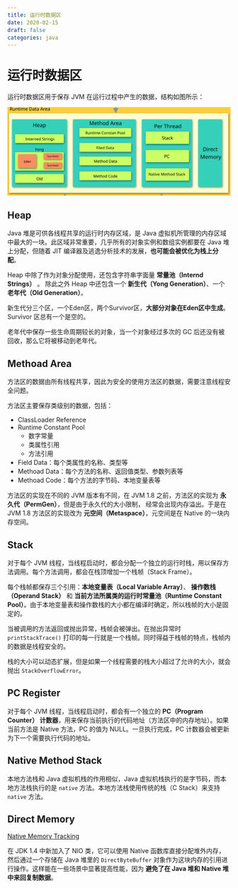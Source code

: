 ```yaml
---
title: 运行时数据区
date: 2020-02-15
draft: false
categories: java
---
```


# 运行时数据区

运行时数据区用于保存 JVM 在运行过程中产生的数据，结构如图所示：

![](./assists/runtime_data_area.svg)

## Heap

Java 堆是可供各线程共享的运行时内存区域，是 Java 虚拟机所管理的内存区域中最大的一块。此区域非常重要，几乎所有的对象实例和数组实例都要在 Java 堆上分配，但随着 JIT 编译器及逃逸分析技术的发展，**也可能会被优化为栈上分配**。

Heap 中除了作为对象分配使用，还包含字符串字面量 **常量池（Internd Strings）** 。 除此之外 Heap 中还包含一个 **新生代（Yong Generation）**、一个 **老年代（Old Generation）**。

新生代分三个区，一个Eden区，两个Survivor区，**大部分对象在Eden区中生成**。Survivor 区总有一个是空的。

老年代中保存一些生命周期较长的对象，当一个对象经过多次的 GC 后还没有被回收，那么它将被移动到老年代。

## Methoad Area

方法区的数据由所有线程共享，因此为安全的使用方法区的数据，需要注意线程安全问题。

方法区主要保存类级别的数据，包括：
- ClassLoader Reference
- Runtime Constant Pool
  - 数字常量
  - 类属性引用
  - 方法引用
- Field Data：每个类属性的名称、类型等
- Methoad Data：每个方法的名称、返回值类型、参数列表等
- Methoad Code：每个方法的字节码、本地变量表等

方法区的实现在不同的 JVM 版本有不同，在 JVM 1.8 之前，方法区的实现为 **永久代（PermGen）**，但是由于永久代的大小限制， 经常会出现内存溢出。于是在 JVM 1.8 方法区的实现改为 **元空间（Metaspace）**，元空间是在 Native 的一块内存空间。

## Stack

对于每个 JVM 线程，当线程启动时，都会分配一个独立的运行时栈，用以保存方法调用。每个方法调用，都会在栈顶增加一个栈帧（Stack Frame）。

每个栈帧都保存三个引用：**本地变量表（Local Variable Array）**、 **操作数栈（Operand Stack）** 和 **当前方法所属类的运行时常量池（Runtime Constant Pool）**。由于本地变量表和操作数栈的大小都在编译时确定，所以栈帧的大小是固定的。

当被调用的方法返回或抛出异常，栈帧会被弹出。在抛出异常时 `printStackTrace()` 打印的每一行就是一个栈帧。同时得益于栈帧的特点，栈帧内的数据是线程安全的。

栈的大小可以动态扩展，但是如果一个线程需要的栈大小超过了允许的大小，就会抛出 `StackOverflowError`。

## PC Register

对于每个 JVM 线程，当线程启动时，都会有一个独立的  **PC（Program Counter） 计数器**，用来保存当前执行的代码地址（方法区中的内存地址）。如果当前方法是 Native 方法，PC 的值为 NULL。一旦执行完成，PC 计数器会被更新为下一个需要执行代码的地址。

## Native Method Stack

本地方法栈和 Java 虚拟机栈的作用相似，Java 虚拟机栈执行的是字节码，而本地方法栈执行的是 `native` 方法。本地方法栈使用传统的栈（C Stack）来支持 `native` 方法。

## Direct Memory

[Native Memory Tracking](https://docs.oracle.com/javase/8/docs/technotes/guides/troubleshoot/tooldescr007.html)

在 JDK 1.4 中新加入了 NIO 类，它可以使用 Native 函数库直接分配堆外内存，然后通过一个存储在 Java 堆里的 `DirectByteBuffer` 对象作为这块内存的引用进行操作。这样能在一些场景中显著提高性能，因为 **避免了在 Java 堆和 Native 堆中来回复制数据**。
